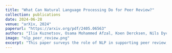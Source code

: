 ```yaml
---
title: "What Can Natural Language Processing Do for Peer Review?"
collection: publications
date: 2024-06-28
venue: "arXiv, 2024"
paperurl: "https://arxiv.org/pdf/2405.06563"
authors: "Ilia Kuznetsov, Osama Mohammed Afzal, Koen Dercksen, Nils Dycke, Alexander Goldberg, Tom Hope, Dirk Hovy, Jonathan K. Kummerfeld, Anne Lauscher, Kevin Leyton-Brown, Sheng Lu, Mausam, Margot Mieskes, Aurélie Névéol, Danish Pruthi, Lizhen Qu, Roy Schwartz, Noah A. Smith, Thamar Solorio, Jingyan Wang, Xiaodan Zhu, Anna Rogers, Nihar Shah, Iryna Gurevych"
image: "nlp_peer_review.png"
excerpt: "This paper surveys the role of NLP in supporting peer review, mapping opportunities and challenges across the review pipeline from submission to revision. It highlights key obstacles, such as data access, experimentation, and ethics, and offers a community call to action, supported by an open repository of peer review datasets."
---
```



